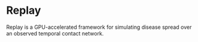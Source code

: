 # Replay
Replay is a GPU-accelerated framework for simulating disease spread over an observed temporal contact network.
